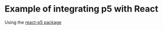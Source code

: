 # Example of integrating p5 with React
Using the [react-p5 package](https://www.npmjs.com/package/react-p5)
